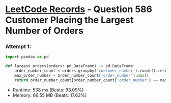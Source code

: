 # [LeetCode Records](../README.md) - Question 586 Customer Placing the Largest Number of Orders

### Attempt 1: 
```py
import pandas as pd

def largest_orders(orders: pd.DataFrame) -> pd.DataFrame:
    order_number_count = orders.groupby('customer_number').count().reset_index()
    max_order_number = order_number_count['order_number'].max()
    return order_number_count[order_number_count['order_number'] == max_order_number]['customer_number'].to_frame()
```
- Runtime: 538 ms (Beats: 93.09%)
- Memory: 66.55 MB (Beats: 17.63%)

<br>
